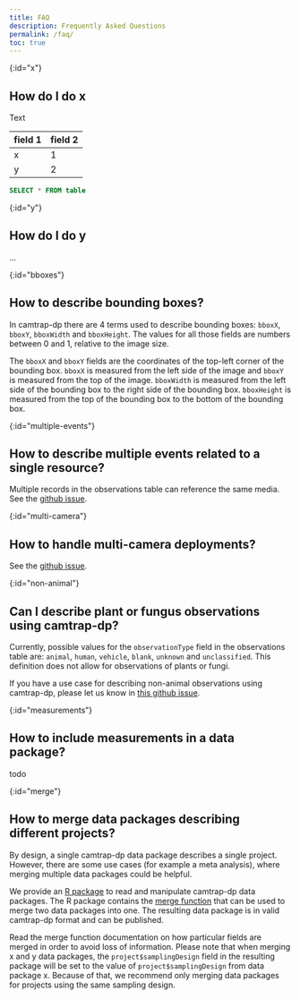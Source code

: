 ```yaml
---
title: FAQ
description: Frequently Asked Questions
permalink: /faq/
toc: true
---
```


{:id="x"}
## How do I do x

Text

field 1 | field 2
--- | ---
x | 1
y | 2

```SQL
SELECT * FROM table
```

{:id="y"}
## How do I do y

...

{:id="bboxes"}
## How to describe bounding boxes?

In camtrap-dp there are 4 terms used to describe bounding boxes: `bboxX`, `bboxY`, `bboxWidth` and `bboxHeight`. The values for all those fields are numbers between 0 and 1, relative to the image size.

The `bboxX` and `bboxY` fields are the coordinates of the top-left corner of the bounding box. `bboxX` is measured from the left side of the image and `bboxY` is measured from the top of the image. `bboxWidth` is measured from the left side of the bounding box to the right side of the bounding box. `bboxHeight` is measured from the top of the bounding box to the bottom of the bounding box.

{:id="multiple-events"}
## How to describe multiple events related to a single resource?

Multiple records in the observations table can reference the same media. See the [github issue](https://github.com/tdwg/camtrap-dp/issues/39).

{:id="multi-camera"}
## How to handle multi-camera deployments?

See the [github issue](https://github.com/tdwg/camtrap-dp/issues/328).

{:id="non-animal"}
## Can I describe plant or fungus observations using camtrap-dp?

Currently, possible values for the `observationType` field in the observations table are: `animal`, `human`, `vehicle`, `blank`, `unknown` and `unclassified`. This definition does not allow for observations of plants or fungi. 

If you have a use case for describing non-animal observations using camtrap-dp, please let us know in [this github issue](https://github.com/tdwg/camtrap-dp/issues/346).

{:id="measurements"}
## How to include measurements in a data package?

todo

{:id="merge"}
## How to merge data packages describing different projects?

By design, a single camtrap-dp data package describes a single project. However, there are some use cases (for example a meta analysis), where merging multiple data packages could be helpful.

We provide an [R package](https://inbo.github.io/camtrapdp/) to read and manipulate camtrap-dp data packages. The R package contains the [merge function](https://inbo.github.io/camtrapdp/reference/merge_camtrapdp.html) that can be used to merge two data packages into one. The resulting data package is in valid camtrap-dp format and can be published.

Read the merge function documentation on how particular fields are merged in order to avoid loss of information. Please note that when merging x and y data packages, the `project$samplingDesign` field in the resulting package will be set to the value of `project$samplingDesign` from data package x. Because of that, we recommend only merging data packages for projects using the same sampling design.

